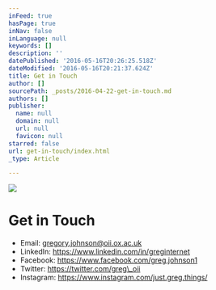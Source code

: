 ```yaml
---
inFeed: true
hasPage: true
inNav: false
inLanguage: null
keywords: []
description: ''
datePublished: '2016-05-16T20:26:25.518Z'
dateModified: '2016-05-16T20:21:37.624Z'
title: Get in Touch
author: []
sourcePath: _posts/2016-04-22-get-in-touch.md
authors: []
publisher:
  name: null
  domain: null
  url: null
  favicon: null
starred: false
url: get-in-touch/index.html
_type: Article

---
```

![](https://the-grid-user-content.s3-us-west-2.amazonaws.com/c04266ba-2d93-4103-b781-0bbbe493eb0c.jpg)

# Get in Touch

* Email: gregory.johnson@oii.ox.ac.uk 
* LinkedIn: https://www.linkedin.com/in/greginternet
* Facebook: https://www.facebook.com/greg.johnson1
* Twitter: https://twitter.com/greg\_oii
* Instagram: https://www.instagram.com/just.greg.things/